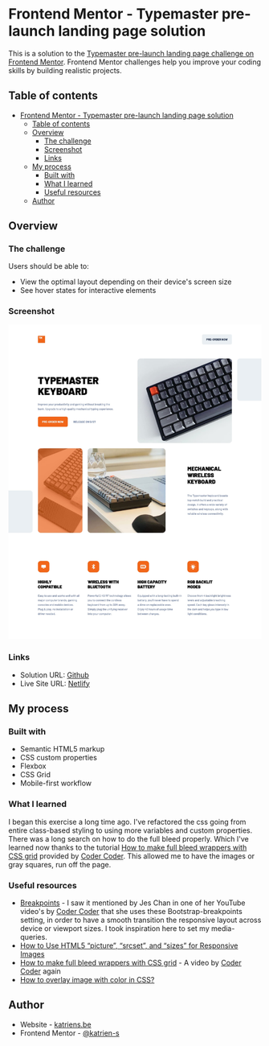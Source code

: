 # Frontend Mentor - Typemaster pre-launch landing page solution

This is a solution to the [Typemaster pre-launch landing page challenge on Frontend Mentor](). Frontend Mentor challenges help you improve your coding skills by building realistic projects.

## Table of contents

- [Frontend Mentor - Typemaster pre-launch landing page solution](#frontend-mentor---typemaster-pre-launch-landing-page-solution)
  - [Table of contents](#table-of-contents)
  - [Overview](#overview)
    - [The challenge](#the-challenge)
    - [Screenshot](#screenshot)
    - [Links](#links)
  - [My process](#my-process)
    - [Built with](#built-with)
    - [What I learned](#what-i-learned)
    - [Useful resources](#useful-resources)
  - [Author](#author)

## Overview

### The challenge

Users should be able to:

- View the optimal layout depending on their device's screen size
- See hover states for interactive elements

### Screenshot

![](./screenshot.jpg)

### Links

- Solution URL: [Github](https://github.com/katrien-s/fe-24-008-typemaster-pre-launch-landing-page)
- Live Site URL: [Netlify](https://moonlit-stroopwafel-a56dfd.netlify.app/)

## My process

### Built with

- Semantic HTML5 markup
- CSS custom properties
- Flexbox
- CSS Grid
- Mobile-first workflow

### What I learned

I began this exercise a long time ago. I've refactored the css going from entire class-based styling to using more variables and custom properties.
There was a long search on how to do the full bleed properly. Which I've learned now thanks to the tutorial [How to make full bleed wrappers with CSS grid](https://www.youtube.com/watch?v=6l24PIccgqU) provided by [Coder Coder](https://www.youtube.com/@TheCoderCoder). This allowed me to have the images or gray squares, run off the page.


### Useful resources

- [Breakpoints](https://getbootstrap.com/docs/5.0/layout/breakpoints/) - I saw it mentioned by Jes Chan in one of her YouTube video's by [Coder Coder](https://www.youtube.com/@TheCoderCoder) that she uses these Bootstrap-breakpoints setting, in order to have a smooth transition the responsive layout across device or viewport sizes. I took inspiration here to set my media-queries.
- [How to Use HTML5 “picture”, “srcset”, and “sizes” for Responsive Images](https://webdesign.tutsplus.com/quick-tip-how-to-use-html5-picture-for-responsive-images--cms-21015t)
- [How to make full bleed wrappers with CSS grid](https://www.youtube.com/watch?v=6l24PIccgqU) - A video by [Coder Coder](https://www.youtube.com/@TheCoderCoder) again
- [How to overlay image with color in CSS?](https://stackoverflow.com/questions/18815157/how-to-overlay-image-with-color-in-css)

## Author

- Website - [katriens.be](https://www.katriens.be)
- Frontend Mentor - [@katrien-s](https://www.frontendmentor.io/profile/katrien-s)
